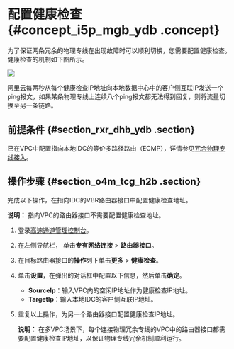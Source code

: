 # 配置健康检查 {#concept_i5p_mgb_ydb .concept}

为了保证两条冗余的物理专线在出现故障时可以顺利切换，您需要配置健康检查。健康检查的机制如下图所示。

![](http://static-aliyun-doc.oss-cn-hangzhou.aliyuncs.com/assets/img/13859/4028_zh-CN.png)

阿里云每两秒从每个健康检查IP地址向本地数据中心中的客户侧互联IP发送一个ping报文，如果某条物理专线上连续八个ping报文都无法得到回复，则将流量切换至另一条链路。

## 前提条件 {#section_rxr_dhb_ydb .section}

已在VPC中配置指向本地IDC的等价多路径路由（ECMP），详情参见[冗余物理专线接入](intl.zh-CN/用户指南/冗余物理专线接入.md#)。

## 操作步骤 {#section_o4m_tcg_h2b .section}

完成以下操作，在指向IDC的VBR路由器接口中配置健康检查地址。

**说明：** 指向VPC的路由器接口不需要配置健康检查地址。

1.  登录[高速通道管理控制台](https://vpc.console.aliyun.com/expressConnect#/connection/cn-hangzhou/list)。
2.  在左侧导航栏， 单击**专有网络连接** \> **路由器接口**。
3.  在目标路由器接口的**操作**列下单击**更多** \> **健康检查**。
4.  单击**设置**，在弹出的对话框中配置以下信息，然后单击**确定**。
    -   **SourceIp**：输入VPC内的空闲IP地址作为健康检查IP地址。
    -   **TargetIp**：输入本地IDC的客户侧互联IP地址。
5.  重复以上操作，为另一个路由器接口配置健康检查IP地址。

    **说明：** 在多VPC场景下，每个连接物理冗余专线的VPC中的路由器接口都需要配置健康检查IP地址，以保证物理专线冗余机制顺利运行。


